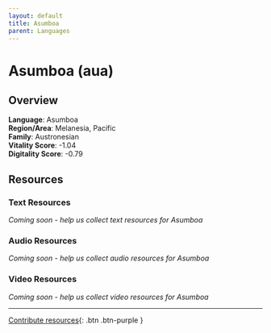 ```yaml
---
layout: default
title: Asumboa
parent: Languages
---
```


# Asumboa (aua)

## Overview

**Language**: Asumboa  
**Region/Area**: Melanesia, Pacific  
**Family**: Austronesian  
**Vitality Score**: -1.04  
**Digitality Score**: -0.79  

## Resources

### Text Resources
*Coming soon - help us collect text resources for Asumboa*

### Audio Resources
*Coming soon - help us collect audio resources for Asumboa*

### Video Resources
*Coming soon - help us collect video resources for Asumboa*

---

[Contribute resources](https://fairtrain.github.io/){: .btn .btn-purple }
